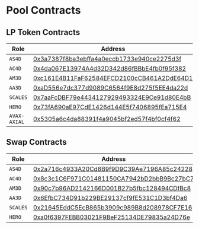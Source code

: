# Pool Contracts

## LP Token Contracts

| Role         | Address                                                                                                               |
| ------------ | --------------------------------------------------------------------------------------------------------------------- |
| `AS4D`       | [0x3a7387f8ba3ebffa4a0eccb1733e940ce2275d3f](https://snowtrace.io/address/0x3a7387f8ba3ebffa4a0eccb1733e940ce2275d3f) |
| `AC4D`       | [0x4da067E13974A4d32D342d86fBBbE4fb0f95f382](https://snowtrace.io/address/0x4da067E13974A4d32D342d86fBBbE4fb0f95f382) |
| `AM3D`       | [0xc161E4B11FaF62584EFCD2100cCB461A2DdE64D1](https://snowtrace.io/address/0xc161E4B11FaF62584EFCD2100cCB461A2DdE64D1) |
| `AA3D`       | [0xaD556e7dc377d9089C6564f9E8d275f5EE4da22d](https://snowtrace.io/address/0xaD556e7dc377d9089C6564f9E8d275f5EE4da22d) |
| `SCALES`     | [0x7aaFcDBF79e4434127929493324E9Ce91d80E4bB](https://snowtrace.io/address/0x7aaFcDBF79e4434127929493324E9Ce91d80E4bB) |
| `HERO`       | [0x73fA690aE97CdE1426d144E5f7406895fEa715E4](https://snowtrace.io/address/0x73fA690aE97CdE1426d144E5f7406895fEa715E4) |
| `AVAX-AXIAL` | [0x5305a6c4da88391f4a9045bf2ed57f4bf0cf4f62](https://snowtrace.io/address/0x5305a6c4da88391f4a9045bf2ed57f4bf0cf4f62) |

## Swap Contracts

| Role     | Address                                                                                                               |
| -------- | --------------------------------------------------------------------------------------------------------------------- |
| `AS4D`   | [0x2a716c4933A20Cd8B9f9D9C39Ae7196A85c24228](https://snowtrace.io/address/0x2a716c4933A20Cd8B9f9D9C39Ae7196A85c24228) |
| `AC4D`   | [0x8c3c1C6F971C01481150CA7942bD2bbB9Bc27bC7](https://snowtrace.io/address/0x8c3c1C6F971C01481150CA7942bD2bbB9Bc27bC7) |
| `AM3D`   | [0x90c7b96AD2142166D001B27b5fbc128494CDfBc8](https://snowtrace.io/address/0x90c7b96AD2142166D001B27b5fbc128494CDfBc8) |
| `AA3D`   | [0x6EfbC734D91b229BE29137cf9fE531C1D3bf4Da6](https://snowtrace.io/address/0x6EfbC734D91b229BE29137cf9fE531C1D3bf4Da6) |
| `SCALES` | [0x21645EddC5EcB865b3909c989B8d208978CF7E16](https://snowtrace.io/address/0x21645EddC5EcB865b3909c989B8d208978CF7E16) |
| `HERO`   | [0xa0f6397FEBB03021F9BeF25134DE79835a24D76e](https://snowtrace.io/address/0xa0f6397FEBB03021F9BeF25134DE79835a24D76e) |
